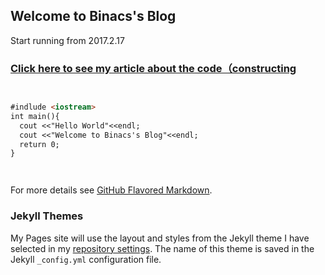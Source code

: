 ## Welcome to Binacs's Blog

Start running from 2017.2.17

### [Click here to see my article about the code（constructing](www.baidu.com)




```markdown


#indlude <iostream>
int main(){
  cout <<"Hello World"<<endl;
  cout <<"Welcome to Binacs's Blog"<<endl;
  return 0;
}




```

For more details see [GitHub Flavored Markdown](https://guides.github.com/features/mastering-markdown/).

### Jekyll Themes

My Pages site will use the layout and styles from the Jekyll theme I have selected in my [repository settings](https://github.com/BinacsLee/BinacsLee.github.io/settings). The name of this theme is saved in the Jekyll `_config.yml` configuration file.

